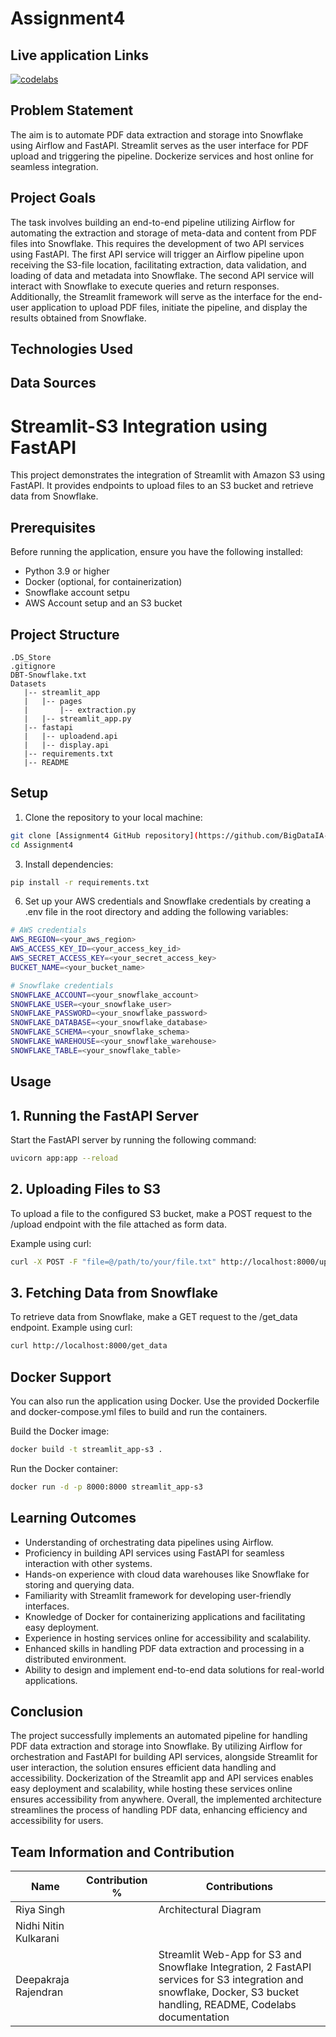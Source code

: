 # Assignment4
## Live application Links


[![codelabs](https://img.shields.io/badge/codelabs-4285F4?style=for-the-badge&logo=codelabs&logoColor=white)](https://codelabs-preview.appspot.com/?file_id=15TX801JmThAB60DlI9FU_bpRoIJUoFUyyn1WPdTcb7M#0)

## Problem Statement
The aim is to automate PDF data extraction and storage into Snowflake using Airflow and FastAPI. Streamlit serves as the user interface for PDF upload and triggering the pipeline. Dockerize services and host online for seamless integration.

## Project Goals
The task involves building an end-to-end pipeline utilizing Airflow for automating the extraction and storage of meta-data and content from PDF files into Snowflake. This requires the development of two API services using FastAPI. The first API service will trigger an Airflow pipeline upon receiving the S3-file location, facilitating extraction, data validation, and loading of data and metadata into Snowflake. The second API service will interact with Snowflake to execute queries and return responses. Additionally, the Streamlit framework will serve as the interface for the end-user application to upload PDF files, initiate the pipeline, and display the results obtained from Snowflake.
## Technologies Used

## Data Sources



# Streamlit-S3 Integration using FastAPI
This project demonstrates the integration of Streamlit with Amazon S3 using FastAPI. It provides endpoints to upload files to an S3 bucket and retrieve data from Snowflake.

## Prerequisites
Before running the application, ensure you have the following installed:

- Python 3.9 or higher
- Docker (optional, for containerization)
- Snowflake account setpu
- AWS Account setup and an S3 bucket

## Project Structure
```⁠ bash
.DS_Store
.gitignore
DBT-Snowflake.txt
Datasets
   |-- streamlit_app
   |   |-- pages
   |       |-- extraction.py
   |   |-- streamlit_app.py
   |-- fastapi
   |   |-- uploadend.api
   |   |-- display.api
   |-- requirements.txt
   |-- README

```

## Setup
1. Clone the repository to your local machine:

```bash
git clone [Assignment4 GitHub repository](https://github.com/BigDataIA-Spring2024-Sec2-Team4/Assignment4)
cd Assignment4
```

3. Install dependencies:

```bash
pip install -r requirements.txt
```

6. Set up your AWS credentials and Snowflake credentials by creating a .env file in the root directory and adding the following variables:
```bash
# AWS credentials
AWS_REGION=<your_aws_region>
AWS_ACCESS_KEY_ID=<your_access_key_id>
AWS_SECRET_ACCESS_KEY=<your_secret_access_key>
BUCKET_NAME=<your_bucket_name>

# Snowflake credentials
SNOWFLAKE_ACCOUNT=<your_snowflake_account>
SNOWFLAKE_USER=<your_snowflake_user>
SNOWFLAKE_PASSWORD=<your_snowflake_password>
SNOWFLAKE_DATABASE=<your_snowflake_database>
SNOWFLAKE_SCHEMA=<your_snowflake_schema>
SNOWFLAKE_WAREHOUSE=<your_snowflake_warehouse>
SNOWFLAKE_TABLE=<your_snowflake_table>
```

## Usage
## 1. Running the FastAPI Server
Start the FastAPI server by running the following command:
``` bash
uvicorn app:app --reload
```

## 2. Uploading Files to S3
To upload a file to the configured S3 bucket, make a POST request to the /upload endpoint with the file attached as form data.

Example using curl:

``` bash
curl -X POST -F "file=@/path/to/your/file.txt" http://localhost:8000/upload
```

## 3. Fetching Data from Snowflake
To retrieve data from Snowflake, make a GET request to the /get_data endpoint.
Example using curl:
``` bash
curl http://localhost:8000/get_data
```

## Docker Support
You can also run the application using Docker. Use the provided Dockerfile and docker-compose.yml files to build and run the containers.

Build the Docker image:

``` bash
docker build -t streamlit_app-s3 .
```

Run the Docker container:

``` bash
docker run -d -p 8000:8000 streamlit_app-s3
```

## Learning Outcomes
- Understanding of orchestrating data pipelines using Airflow.
- Proficiency in building API services using FastAPI for seamless interaction with other systems.
- Hands-on experience with cloud data warehouses like Snowflake for storing and querying data.
- Familiarity with Streamlit framework for developing user-friendly interfaces.
- Knowledge of Docker for containerizing applications and facilitating easy deployment.
- Experience in hosting services online for accessibility and scalability.
- Enhanced skills in handling PDF data extraction and processing in a distributed environment.
- Ability to design and implement end-to-end data solutions for real-world applications.


## Conclusion
The project successfully implements an automated pipeline for handling PDF data extraction and storage into Snowflake. By utilizing Airflow for orchestration and FastAPI for building API services, alongside Streamlit for user interaction, the solution ensures efficient data handling and accessibility. Dockerization of the Streamlit app and API services enables easy deployment and scalability, while hosting these services online ensures accessibility from anywhere. Overall, the implemented architecture streamlines the process of handling PDF data, enhancing efficiency and accessibility for users.

## Team Information and Contribution

| Name       | Contribution % | Contributions                             |
|------------|----------------|-------------------------------------------|
| Riya Singh  |             |Architectural Diagram|
| Nidhi Nitin Kulkarani   |           ||
| Deepakraja Rajendran   |           | Streamlit Web-App for S3 and Snowflake Integration, 2 FastAPI services for S3 integration and snowflake, Docker, S3 bucket handling, README, Codelabs documentation|
